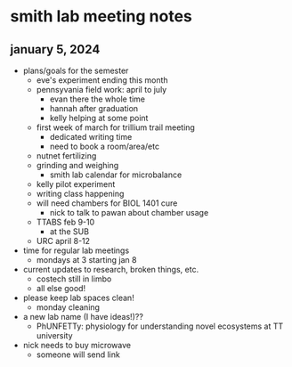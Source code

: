 # smith lab meeting notes
## january 5, 2024

- plans/goals for the semester
	- eve's experiment ending this month
	- pennsyvania field work: april to july
		- evan there the whole time
		- hannah after graduation
		- kelly helping at some point
	- first week of march for trillium trail meeting
		- dedicated writing time
		- need to book a room/area/etc
	- nutnet fertilizing
	- grinding and weighing
		- smith lab calendar for microbalance
	- kelly pilot experiment
	- writing class happening
	- will need chambers for BIOL 1401 cure
		- nick to talk to pawan about chamber usage
	- TTABS feb 9-10
		- at the SUB
	- URC april 8-12
- time for regular lab meetings
	- mondays at 3 starting jan 8
- current updates to research, broken things, etc.
	- costech still in limbo
	- all else good!
- please keep lab spaces clean!
	- monday cleaning
- a new lab name (I have ideas!)??
	- PhUNFETTy: physiology for understanding novel ecosystems at TT university
- nick needs to buy microwave
	- someone will send link